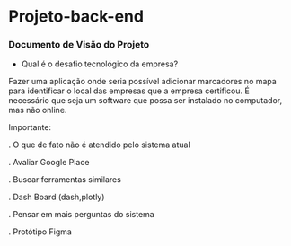 # Projeto-back-end

### Documento de Visão do Projeto

- Qual é o desafio tecnológico da empresa?

Fazer uma aplicação onde seria possível adicionar marcadores no mapa para identificar o local das empresas que a empresa certificou. É necessário que seja um software que possa ser instalado no computador, mas não online.







Importante:


. O que de fato não é atendido pelo sistema atual

. Avaliar Google Place

. Buscar ferramentas similares

. Dash Board (dash,plotly)

. Pensar em mais perguntas do sistema

. Protótipo Figma
